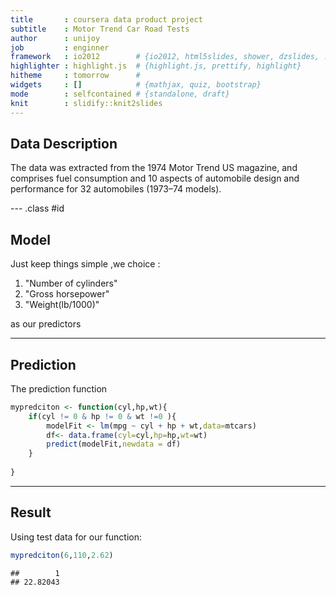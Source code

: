 ```yaml
---
title       : coursera data product project
subtitle    : Motor Trend Car Road Tests
author      : unijoy
job         : enginner
framework   : io2012        # {io2012, html5slides, shower, dzslides, ...}
highlighter : highlight.js  # {highlight.js, prettify, highlight}
hitheme     : tomorrow      # 
widgets     : []            # {mathjax, quiz, bootstrap}
mode        : selfcontained # {standalone, draft}
knit        : slidify::knit2slides
---
```


## Data Description

The data was extracted from the 1974 Motor Trend US magazine, and comprises fuel consumption and 10 aspects of automobile design and performance for 32 automobiles (1973–74 models).

--- .class #id 

## Model 

Just keep things simple ,we choice :

 1. "Number of cylinders"
 2. "Gross horsepower"
 3. "Weight(lb/1000)" 
 
as our predictors

---
## Prediction
The prediction function


```r
mypredciton <- function(cyl,hp,wt){
    if(cyl != 0 & hp != 0 & wt !=0 ){
        modelFit <- lm(mpg ~ cyl + hp + wt,data=mtcars)
        df<- data.frame(cyl=cyl,hp=hp,wt=wt)
        predict(modelFit,newdata = df)    
    }
    
}
```


---
## Result
Using test data for our function:


```r
mypredciton(6,110,2.62)
```

```
##        1 
## 22.82043
```




